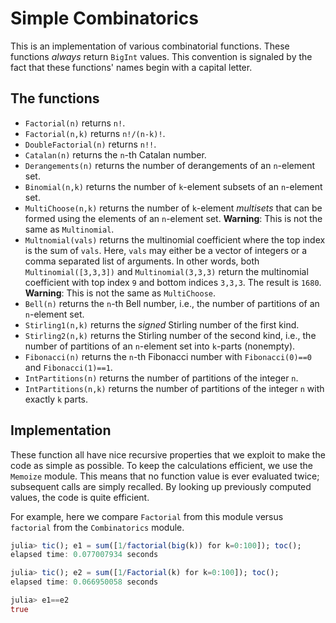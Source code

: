 # Simple Combinatorics

This is an implementation of various combinatorial functions.
These functions *always* return `BigInt` values. This convention
is signaled by the fact that these functions' names begin
with a capital letter.


## The functions


+ `Factorial(n)` returns `n!`.
+ `Factorial(n,k)` returns `n!/(n-k)!`.
+ `DoubleFactorial(n)` returns `n!!`.
+ `Catalan(n)` returns the `n`-th Catalan number.
+ `Derangements(n)` returns the number of derangements of
an `n`-element set.
+ `Binomial(n,k)` returns the number of `k`-element subsets
of an `n`-element set.
+ `MultiChoose(n,k)` returns the number of `k`-element
*multisets* that can be formed using the elements of
an `n`-element set. **Warning**: This is not the same
as `Multinomial`.
+ `Multnomial(vals)` returns the multinomial coefficient where
the top index is the sum of `vals`. Here, `vals` may either be a
vector of integers or a comma separated list of arguments.
In other words, both `Multinomial([3,3,3])` and `Multinomial(3,3,3)`
return the multinomial coefficient with top index `9` and bottom
indices `3,3,3`. The result is `1680`. **Warning**: This is
not the same as `MultiChoose`.
+ `Bell(n)` returns the `n`-th Bell number, i.e., the number
of partitions of an `n`-element set.
+ `Stirling1(n,k)` returns the *signed* Stirling number of the
first kind.
+ `Stirling2(n,k)` returns the Stirling number of the second
kind, i.e., the number of partitions of an `n`-element set into
`k`-parts (nonempty).
+ `Fibonacci(n)` returns the `n`-th Fibonacci number
with `Fibonacci(0)==0` and `Fibonacci(1)==1`.
+ `IntPartitions(n)` returns the number of partitions of the integer `n`.
+ `IntPartitions(n,k)` returns the number of partitions of the integer
`n` with exactly `k` parts.


## Implementation

These function all have nice recursive properties that we
exploit to make the code as simple as possible. To keep
the calculations efficient, we use the `Memoize` module.
This means that no function value is ever evaluated twice;
subsequent calls are simply recalled. By looking up
previously computed values, the code is quite efficient.

For example, here we compare `Factorial` from this module
versus `factorial` from the `Combinatorics` module.
```julia
julia> tic(); e1 = sum([1/factorial(big(k)) for k=0:100]); toc();
elapsed time: 0.077007934 seconds

julia> tic(); e2 = sum([1/Factorial(k) for k=0:100]); toc();
elapsed time: 0.066950058 seconds

julia> e1==e2
true
```
